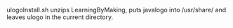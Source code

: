ulogoInstall.sh unzips LearningByMaking, puts javalogo into /usr/share/ and leaves ulogo in the current directory.

